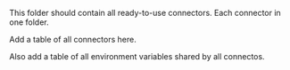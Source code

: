This folder should contain all ready-to-use connectors. Each connector in one folder.

Add a table of all connectors here.

Also add a table of all environment variables shared by all connectos.